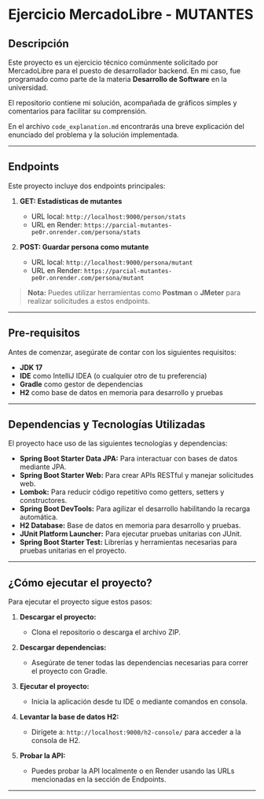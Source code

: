 # Ejercicio MercadoLibre - MUTANTES

## Descripción

Este proyecto es un ejercicio técnico comúnmente solicitado por MercadoLibre para el puesto de desarrollador backend. En mi caso, fue programado como parte de la materia **Desarrollo de Software** en la universidad.

El repositorio contiene mi solución, acompañada de gráficos simples y comentarios para facilitar su comprensión.

En el archivo `code_explanation.md` encontrarás una breve explicación del enunciado del problema y la solución implementada.

---

## Endpoints

Este proyecto incluye dos endpoints principales:

1. **GET: Estadísticas de mutantes**
   - URL local: `http://localhost:9000/person/stats`
   - URL en Render: `https://parcial-mutantes-pe0r.onrender.com/persona/stats`

2. **POST: Guardar persona como mutante**
   - URL local: `http://localhost:9000/persona/mutant`
   - URL en Render: `https://parcial-mutantes-pe0r.onrender.com/persona/mutant`

> **Nota:** Puedes utilizar herramientas como **Postman** o **JMeter** para realizar solicitudes a estos endpoints.

---

## Pre-requisitos

Antes de comenzar, asegúrate de contar con los siguientes requisitos:

- **JDK 17**
- **IDE** como IntelliJ IDEA (o cualquier otro de tu preferencia)
- **Gradle** como gestor de dependencias
- **H2** como base de datos en memoria para desarrollo y pruebas

---

## Dependencias y Tecnologías Utilizadas

El proyecto hace uso de las siguientes tecnologías y dependencias:

- **Spring Boot Starter Data JPA:** Para interactuar con bases de datos mediante JPA.
- **Spring Boot Starter Web:** Para crear APIs RESTful y manejar solicitudes web.
- **Lombok:** Para reducir código repetitivo como getters, setters y constructores.
- **Spring Boot DevTools:** Para agilizar el desarrollo habilitando la recarga automática.
- **H2 Database:** Base de datos en memoria para desarrollo y pruebas.
- **JUnit Platform Launcher:** Para ejecutar pruebas unitarias con JUnit.
- **Spring Boot Starter Test:** Librerías y herramientas necesarias para pruebas unitarias en el proyecto.

---

## ¿Cómo ejecutar el proyecto?

Para ejecutar el proyecto sigue estos pasos:

1. **Descargar el proyecto:**
   - Clona el repositorio o descarga el archivo ZIP.

2. **Descargar dependencias:**
   - Asegúrate de tener todas las dependencias necesarias para correr el proyecto con Gradle.

3. **Ejecutar el proyecto:**
   - Inicia la aplicación desde tu IDE o mediante comandos en consola.

4. **Levantar la base de datos H2:**
   - Dirígete a: `http://localhost:9000/h2-console/` para acceder a la consola de H2.

5. **Probar la API:**
   - Puedes probar la API localmente o en Render usando las URLs mencionadas en la sección de Endpoints.

---
